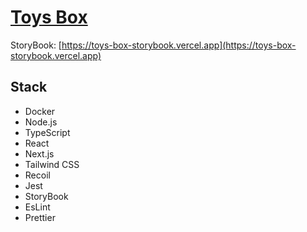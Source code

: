 # [**Toys Box**](https://toys-box.vercel.app)


StoryBook: [https://toys-box-storybook.vercel.app](https://toys-box-storybook.vercel.app)

## Stack

- Docker
- Node.js
- TypeScript
- React
- Next.js
- Tailwind CSS
- Recoil
- Jest
- StoryBook
- EsLint
- Prettier

